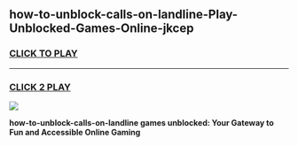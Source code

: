 
## how-to-unblock-calls-on-landline-Play-Unblocked-Games-Online-jkcep
<h3>
<a href="https://premium76.site?title=how-to-unblock-calls-on-landline&ref=25A">CLICK TO PLAY</a></h3>
<hr>

<h3>
<a href="https://premium76.site?title=how-to-unblock-calls-on-landline&ref=25A">CLICK 2 PLAY</a>
  
</h3>

<a href="https://premium76.site?title=how-to-unblock-calls-on-landline&ref=25A"><img src="https://clearcache.store/games.png"></a>


**how-to-unblock-calls-on-landline games unblocked: Your Gateway to Fun and Accessible Online Gaming**
